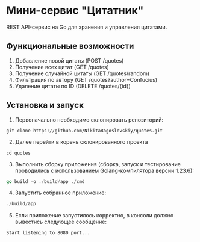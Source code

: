 # Мини-сервис "Цитатник"

REST API-сервис на Go для хранения и управления цитатами.

## Функциональные возможности

1. Добавление новой цитаты (POST /quotes)
2. Получение всех цитат (GET /quotes)
3. Получение случайной цитаты (GET /quotes/random)
4. Фильтрация по автору (GET /quotes?author=Confucius)
5. Удаление цитаты по ID (DELETE /quotes/{id})

## Установка и запуск

1. Первоначально необходимо склонировать репозиторий:
```
git clone https://github.com/NikitaBogoslovskiy/quotes.git
```

2. Далее перейти в корень склонированного проекта
```
cd quotes
```

3. Выполнить сборку приложения (сборка, запуск и тестирование проводились с использованием Golang-компилятора версии 1.23.6):
```go
go build -o ./build/app ./cmd
```

4. Запустить собранное приложение:
```go
./build/app
```

5. Если приложение запустилось корректно, в консоли должно вывестись следующее сообщение:
```
Start listening to 8080 port...
```
